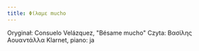```yaml
---
title: Φίλαμε mucho
---
```

Oryginał: Consuelo Velázquez, "Bésame mucho"
Czyta: Βασίλης Αουαντάλλα
Klarnet, piano: ja
